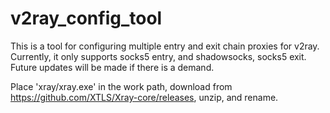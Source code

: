 # v2ray_config_tool
This is a tool for configuring multiple entry and exit chain proxies for v2ray. Currently, it only supports socks5 entry, and shadowsocks, socks5 exit. Future updates will be made if there is a demand.

Place 'xray/xray.exe' in the work path, download from https://github.com/XTLS/Xray-core/releases, unzip, and rename.
